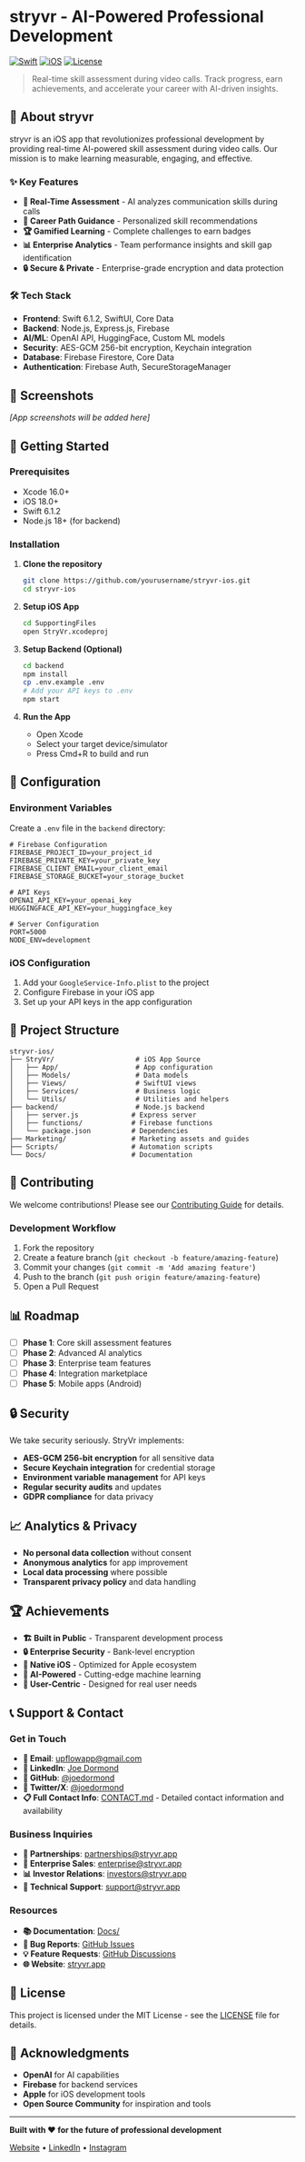 # stryvr - AI-Powered Professional Development

[![Swift](https://img.shields.io/badge/Swift-6.1.2-orange.svg)](https://swift.org)
[![iOS](https://img.shields.io/badge/iOS-18.0+-blue.svg)](https://developer.apple.com/ios/)
[![License](https://img.shields.io/badge/License-MIT-green.svg)](LICENSE)

> Real-time skill assessment during video calls. Track progress, earn achievements, and accelerate your career with AI-driven insights.

## 🚀 About stryvr

stryvr is an iOS app that revolutionizes professional development by providing real-time AI-powered skill assessment during video calls. Our mission is to make learning measurable, engaging, and effective.

### ✨ Key Features

- **🎯 Real-Time Assessment** - AI analyzes communication skills during calls
- **🚀 Career Path Guidance** - Personalized skill recommendations
- **🏆 Gamified Learning** - Complete challenges to earn badges
- **📊 Enterprise Analytics** - Team performance insights and skill gap identification
- **🔒 Secure & Private** - Enterprise-grade encryption and data protection

### 🛠 Tech Stack

- **Frontend**: Swift 6.1.2, SwiftUI, Core Data
- **Backend**: Node.js, Express.js, Firebase
- **AI/ML**: OpenAI API, HuggingFace, Custom ML models
- **Security**: AES-GCM 256-bit encryption, Keychain integration
- **Database**: Firebase Firestore, Core Data
- **Authentication**: Firebase Auth, SecureStorageManager

## 📱 Screenshots

*[App screenshots will be added here]*

## 🚀 Getting Started

### Prerequisites

- Xcode 16.0+
- iOS 18.0+
- Swift 6.1.2
- Node.js 18+ (for backend)

### Installation

1. **Clone the repository**
   ```bash
   git clone https://github.com/yourusername/stryvr-ios.git
   cd stryvr-ios
   ```

2. **Setup iOS App**
   ```bash
   cd SupportingFiles
   open StryVr.xcodeproj
   ```

3. **Setup Backend (Optional)**
   ```bash
   cd backend
   npm install
   cp .env.example .env
   # Add your API keys to .env
   npm start
   ```

4. **Run the App**
   - Open Xcode
   - Select your target device/simulator
   - Press Cmd+R to build and run

## 🔧 Configuration

### Environment Variables

Create a `.env` file in the `backend` directory:

```env
# Firebase Configuration
FIREBASE_PROJECT_ID=your_project_id
FIREBASE_PRIVATE_KEY=your_private_key
FIREBASE_CLIENT_EMAIL=your_client_email
FIREBASE_STORAGE_BUCKET=your_storage_bucket

# API Keys
OPENAI_API_KEY=your_openai_key
HUGGINGFACE_API_KEY=your_huggingface_key

# Server Configuration
PORT=5000
NODE_ENV=development
```

### iOS Configuration

1. Add your `GoogleService-Info.plist` to the project
2. Configure Firebase in your iOS app
3. Set up your API keys in the app configuration

## 📁 Project Structure

```
stryvr-ios/
├── StryVr/                    # iOS App Source
│   ├── App/                   # App configuration
│   ├── Models/                # Data models
│   ├── Views/                 # SwiftUI views
│   ├── Services/              # Business logic
│   └── Utils/                 # Utilities and helpers
├── backend/                   # Node.js backend
│   ├── server.js             # Express server
│   ├── functions/            # Firebase functions
│   └── package.json          # Dependencies
├── Marketing/                # Marketing assets and guides
├── Scripts/                  # Automation scripts
└── Docs/                     # Documentation
```

## 🤝 Contributing

We welcome contributions! Please see our [Contributing Guide](CONTRIBUTING.md) for details.

### Development Workflow

1. Fork the repository
2. Create a feature branch (`git checkout -b feature/amazing-feature`)
3. Commit your changes (`git commit -m 'Add amazing feature'`)
4. Push to the branch (`git push origin feature/amazing-feature`)
5. Open a Pull Request

## 📊 Roadmap

- [ ] **Phase 1**: Core skill assessment features
- [ ] **Phase 2**: Advanced AI analytics
- [ ] **Phase 3**: Enterprise team features
- [ ] **Phase 4**: Integration marketplace
- [ ] **Phase 5**: Mobile apps (Android)

## 🔒 Security

We take security seriously. StryVr implements:

- **AES-GCM 256-bit encryption** for all sensitive data
- **Secure Keychain integration** for credential storage
- **Environment variable management** for API keys
- **Regular security audits** and updates
- **GDPR compliance** for data privacy

## 📈 Analytics & Privacy

- **No personal data collection** without consent
- **Anonymous analytics** for app improvement
- **Local data processing** where possible
- **Transparent privacy policy** and data handling

## 🏆 Achievements

- **🏗️ Built in Public** - Transparent development process
- **🔒 Enterprise Security** - Bank-level encryption
- **📱 Native iOS** - Optimized for Apple ecosystem
- **🤖 AI-Powered** - Cutting-edge machine learning
- **🎯 User-Centric** - Designed for real user needs

## 📞 Support & Contact

### **Get in Touch**

- **📧 Email**: [upflowapp@gmail.com](mailto:upflowapp@gmail.com)
- **💼 LinkedIn**: [Joe Dormond](https://linkedin.com/in/joedormond)
- **🐙 GitHub**: [@joedormond](https://github.com/joedormond)
- **📱 Twitter/X**: [@joedormond](https://twitter.com/joedormond)
- **📋 Full Contact Info**: [CONTACT.md](CONTACT.md) - Detailed contact information and availability

### **Business Inquiries**

- **🤝 Partnerships**: [partnerships@stryvr.app](mailto:partnerships@stryvr.app)
- **💼 Enterprise Sales**: [enterprise@stryvr.app](mailto:enterprise@stryvr.app)
- **📊 Investor Relations**: [investors@stryvr.app](mailto:investors@stryvr.app)
- **🔧 Technical Support**: [support@stryvr.app](mailto:support@stryvr.app)

### **Resources**

- **📚 Documentation**: [Docs/](Docs/)
- **🐛 Bug Reports**: [GitHub Issues](https://github.com/yourusername/stryvr-ios/issues)
- **💡 Feature Requests**: [GitHub Discussions](https://github.com/yourusername/stryvr-ios/discussions)
- **🌐 Website**: [stryvr.app](https://stryvr.app)

## 📄 License

This project is licensed under the MIT License - see the [LICENSE](LICENSE) file for details.

## 🙏 Acknowledgments

- **OpenAI** for AI capabilities
- **Firebase** for backend services
- **Apple** for iOS development tools
- **Open Source Community** for inspiration and tools

---

**Built with ❤️ for the future of professional development**

[Website](https://stryvr.app) • [LinkedIn](https://linkedin.com/company/stryvr-ios) • [Instagram](https://instagram.com/stryvr_app) 